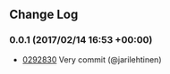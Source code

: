 ## Change Log

### 0.0.1 (2017/02/14 16:53 +00:00)
- [0292830](https://github.com/fireantjs/fireant-cli/commit/02928309a49d878d4f7f0cc75c226a497e3830c9) Very commit (@jarilehtinen)